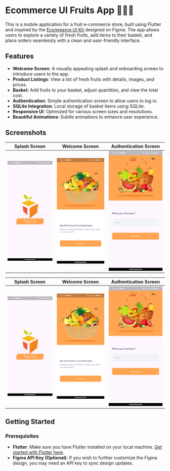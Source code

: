 # Ecommerce UI Fruits App 🍎🍌🍓

This is a mobile application for a fruit e-commerce store, built using Flutter and inspired by the [Ecommerce UI Kit](https://www.figma.com/design/8KG9uAt5CBr0sJ8MoDHwDr/Mobile-UI-Kit%3A-Ecommerce-(Community)?node-id=12-0&node-type=canvas&t=DSdJ4fwhXB4Qmrac-0) designed on Figma. The app allows users to explore a variety of fresh fruits, add items to their basket, and place orders seamlessly with a clean and user-friendly interface.

## Features

- **Welcome Screen**: A visually appealing splash and onboarding screen to introduce users to the app.
- **Product Listings**: View a list of fresh fruits with details, images, and prices.
- **Basket**: Add fruits to your basket, adjust quantities, and view the total cost.
- **Authentication**: Simple authentication screen to allow users to log in.
- **SQLite Integration**: Local storage of basket items using SQLite.
- **Responsive UI**: Optimized for various screen sizes and resolutions.
- **Beautiful Animations**: Subtle animations to enhance user experience.

## Screenshots

| Splash Screen | Welcome Screen | Authentication Screen |
|---|---|---|
| <img src="screenshots/splash_screen.png" width="250"> | <img src="screenshots/Welcome_screen.png" width="250"> | <img src="screenshots/Authentication.png" width="250"> |

| Splash Screen | Welcome Screen | Authentication Screen |
|---|---|---|
| <img src="screenshots/splash_screen.png" width="250"> | <img src="screenshots/Welcome_screen.png" width="250"> | <img src="screenshots/Authentication.png" width="250"> |

## Getting Started

### Prerequisites

- **Flutter**: Make sure you have Flutter installed on your local machine. [Get started with Flutter here](https://flutter.dev/docs/get-started/install).
- **Figma API Key (Optional)**: If you wish to further customize the Figma design, you may need an API key to sync design updates.
